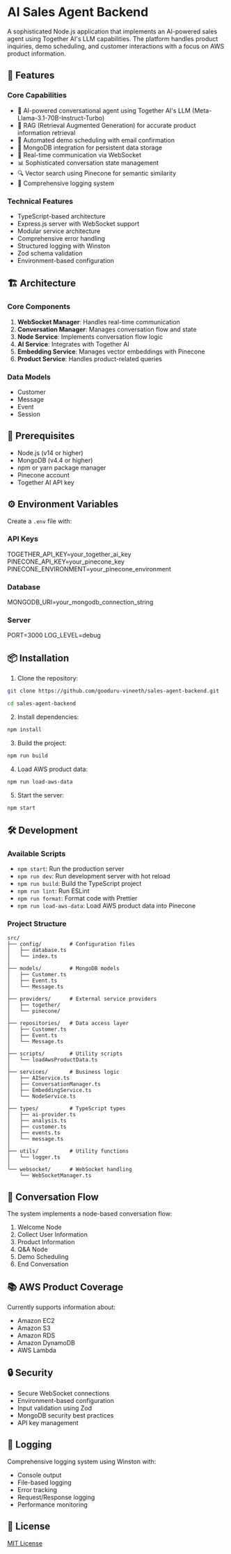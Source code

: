 # AI Sales Agent Backend

A sophisticated Node.js application that implements an AI-powered sales agent using Together AI's LLM capabilities. The platform handles product inquiries, demo scheduling, and customer interactions with a focus on AWS product information.

## 🌟 Features

### Core Capabilities
- 🤖 AI-powered conversational agent using Together AI's LLM (Meta-Llama-3.1-70B-Instruct-Turbo)
- 📝 RAG (Retrieval Augmented Generation) for accurate product information retrieval
- 📅 Automated demo scheduling with email confirmation
- 💾 MongoDB integration for persistent data storage
- 🔄 Real-time communication via WebSocket
- 📊 Sophisticated conversation state management
- 🔍 Vector search using Pinecone for semantic similarity
- 📝 Comprehensive logging system

### Technical Features
- TypeScript-based architecture
- Express.js server with WebSocket support
- Modular service architecture
- Comprehensive error handling
- Structured logging with Winston
- Zod schema validation
- Environment-based configuration

## 🏗 Architecture

### Core Components
1. **WebSocket Manager**: Handles real-time communication
2. **Conversation Manager**: Manages conversation flow and state
3. **Node Service**: Implements conversation flow logic
4. **AI Service**: Integrates with Together AI
5. **Embedding Service**: Manages vector embeddings with Pinecone
6. **Product Service**: Handles product-related queries

### Data Models
- Customer
- Message
- Event
- Session

## 🚀 Prerequisites

- Node.js (v14 or higher)
- MongoDB (v4.4 or higher)
- npm or yarn package manager
- Pinecone account
- Together AI API key

## ⚙️ Environment Variables

Create a `.env` file with:

### API Keys

TOGETHER_API_KEY=your_together_ai_key
PINECONE_API_KEY=your_pinecone_key
PINECONE_ENVIRONMENT=your_pinecone_environment

### Database

MONGODB_URI=your_mongodb_connection_string

### Server

PORT=3000
LOG_LEVEL=debug


## 📦 Installation

1. Clone the repository:

```bash
git clone https://github.com/gooduru-vineeth/sales-agent-backend.git
```

```bash
cd sales-agent-backend
```

2. Install dependencies:

```bash
npm install
```

3. Build the project:

```bash
npm run build
```

4. Load AWS product data:

```bash
npm run load-aws-data
```

5. Start the server:

```bash
npm start
```


## 🛠 Development

### Available Scripts
- `npm start`: Run the production server
- `npm run dev`: Run development server with hot reload
- `npm run build`: Build the TypeScript project
- `npm run lint`: Run ESLint
- `npm run format`: Format code with Prettier
- `npm run load-aws-data`: Load AWS product data into Pinecone

### Project Structure

```
src/
├── config/         # Configuration files
│   ├── database.ts
│   └── index.ts
│
├── models/         # MongoDB models
│   ├── Customer.ts
│   ├── Event.ts
│   └── Message.ts
│
├── providers/      # External service providers
│   ├── together/
│   └── pinecone/
│
├── repositories/   # Data access layer
│   ├── Customer.ts
│   ├── Event.ts
│   └── Message.ts
│
├── scripts/        # Utility scripts
│   └── loadAwsProductData.ts
│
├── services/       # Business logic
│   ├── AIService.ts
│   ├── ConversationManager.ts
│   ├── EmbeddingService.ts
│   └── NodeService.ts
│
├── types/          # TypeScript types
│   ├── ai-provider.ts
│   ├── analysis.ts
│   ├── customer.ts
│   ├── events.ts
│   └── message.ts
│
├── utils/          # Utility functions
│   └── logger.ts
│
└── websocket/      # WebSocket handling
    └── WebSocketManager.ts
```


## 🔄 Conversation Flow

The system implements a node-based conversation flow:
1. Welcome Node
2. Collect User Information
3. Product Information
4. Q&A Node
5. Demo Scheduling
6. End Conversation

## 📚 AWS Product Coverage

Currently supports information about:
- Amazon EC2
- Amazon S3
- Amazon RDS
- Amazon DynamoDB
- AWS Lambda

## 🔒 Security

- Secure WebSocket connections
- Environment-based configuration
- Input validation using Zod
- MongoDB security best practices
- API key management

## 📝 Logging

Comprehensive logging system using Winston with:
- Console output
- File-based logging
- Error tracking
- Request/Response logging
- Performance monitoring

## 📄 License

[MIT License](LICENSE)
